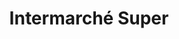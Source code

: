 ---
title: "Intermarché Super"
url: /plourin-les-morlaix/intermarche-super-plateau-saint-fiacre/
shop: supermarché
---